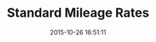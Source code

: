 ---
layout: post
title:  "Standard Mileage Rates"
date:   2015-10-26 16:51:11
categories: blog
description: ""
link: "https://www.irs.gov/tax-professionals/standard-mileage-rates"
---